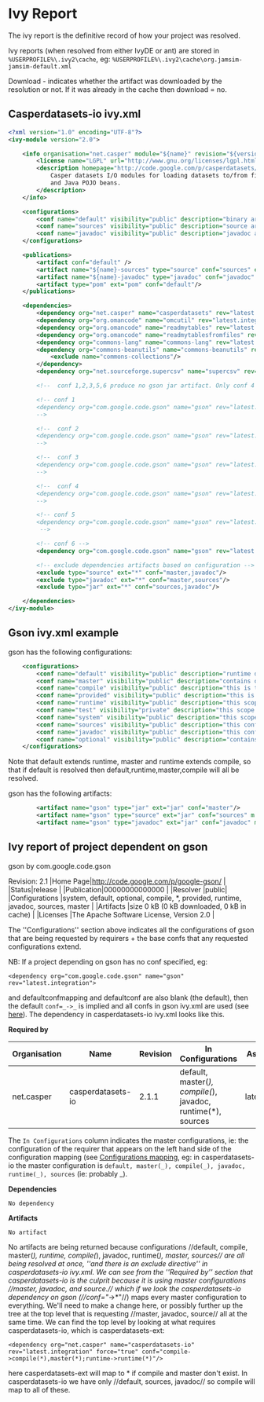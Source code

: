 # Ivy Report

The ivy report is the definitive record of how your project was resolved.

Ivy reports (when resolved from either IvyDE or ant) are stored in `%USERPROFILE%\.ivy2\cache`, eg: `%USERPROFILE%\.ivy2\cache\org.jamsim-jamsim-default.xml`

Download - indicates whether the artifact was downloaded by the resolution or not. If it was already in the cache then download = no.

## Casperdatasets-io ivy.xml

```xml
<?xml version="1.0" encoding="UTF-8"?>
<ivy-module version="2.0">

	<info organisation="net.casper" module="${name}" revision="${version}" status="release">
		<license name="LGPL" url="http://www.gnu.org/licenses/lgpl.html" />
		<description homepage="http://code.google.com/p/casperdatasets/">
			Casper datasets I/O modules for loading datasets to/from files
			and Java POJO beans.
		</description>
	</info>

	<configurations>
		<conf name="default" visibility="public" description="binary artifacts of this module and its dependencies"/>
		<conf name="sources" visibility="public" description="source artifacts of this module and its dependencies"/>
		<conf name="javadoc" visibility="public" description="javadoc artifacts of this module and its dependencies"/>
	</configurations>

	<publications>
		<artifact conf="default" />
		<artifact name="${name}-sources" type="source" conf="sources" ext="jar" />
		<artifact name="${name}-javadoc" type="javadoc" conf="javadoc" ext="jar" />
		<artifact type="pom" ext="pom" conf="default"/>
	</publications>

	<dependencies>
		<dependency org="net.casper" name="casperdatasets" rev="latest.integration" conf="*->@"/>
		<dependency org="org.omancode" name="omcutil" rev="latest.integration" conf="*->@"/>
		<dependency org="org.omancode" name="readmytables" rev="latest.integration" conf="*->@"/>
		<dependency org="org.omancode" name="readmytablesfromfiles" rev="latest.integration" conf="*->@"/>
        <dependency org="commons-lang" name="commons-lang" rev="latest.integration" conf="*->@"/>
        <dependency org="commons-beanutils" name="commons-beanutils" rev="latest.integration" conf="*->@">
        	<exclude name="commons-collections"/>
        </dependency>
        <dependency org="net.sourceforge.supercsv" name="supercsv" rev="latest.integration" />

		<!--  conf 1,2,3,5,6 produce no gson jar artifact. Only conf 4 works! -->

        <!-- conf 1
        <dependency org="com.google.code.gson" name="gson" rev="latest.integration" conf="*->default, master(*), compile(*), javadoc, runtime(*), sources"/>
        -->

        <!--  conf 2
        <dependency org="com.google.code.gson" name="gson" rev="latest.integration" conf="*->default, compile, runtime, master"/>
		-->

        <!--  conf 3
        <dependency org="com.google.code.gson" name="gson" rev="latest.integration" conf="*->default"/>
        -->

        <!--  conf 4
        <dependency org="com.google.code.gson" name="gson" rev="latest.integration" conf="default"/>
        -->

        <!-- conf 5
        <dependency org="com.google.code.gson" name="gson" rev="latest.integration" conf="*->@"/>
         -->

        <!-- conf 6 -->
        <dependency org="com.google.code.gson" name="gson" rev="latest.integration"/>

        <!-- exclude dependencies artifacts based on configuration -->
		<exclude type="source" ext="*" conf="master,javadoc"/>
		<exclude type="javadoc" ext="*" conf="master,sources"/>
		<exclude type="jar" ext="*" conf="sources,javadoc"/>

    </dependencies>
</ivy-module>
```

## Gson ivy.xml example

gson has the following configurations:

```xml
	<configurations>
		<conf name="default" visibility="public" description="runtime dependencies and master artifact can be used with this conf" extends="runtime,master"/>
		<conf name="master" visibility="public" description="contains only the artifact published by this module itself, with no transitive dependencies"/>
		<conf name="compile" visibility="public" description="this is the default scope, used if none is specified. Compile dependencies are available in all classpaths."/>
		<conf name="provided" visibility="public" description="this is much like compile, but indicates you expect the JDK or a container to provide it. It is only available on the compilation classpath, and is not transitive."/>
		<conf name="runtime" visibility="public" description="this scope indicates that the dependency is not required for compilation, but is for execution. It is in the runtime and test classpaths, but not the compile classpath." extends="compile"/>
		<conf name="test" visibility="private" description="this scope indicates that the dependency is not required for normal use of the application, and is only available for the test compilation and execution phases." extends="runtime"/>
		<conf name="system" visibility="public" description="this scope is similar to provided except that you have to provide the JAR which contains it explicitly. The artifact is always available and is not looked up in a repository."/>
		<conf name="sources" visibility="public" description="this configuration contains the source artifact of this module, if any."/>
		<conf name="javadoc" visibility="public" description="this configuration contains the javadoc artifact of this module, if any."/>
		<conf name="optional" visibility="public" description="contains all optional dependencies"/>
	</configurations>
```

Note that default extends runtime, master and runtime extends compile, so that if default is resolved then default,runtime,master,compile will all be resolved.

gson has the following artifacts:

```xml
		<artifact name="gson" type="jar" ext="jar" conf="master"/>
		<artifact name="gson" type="source" ext="jar" conf="sources" m:classifier="sources"/>
		<artifact name="gson" type="javadoc" ext="jar" conf="javadoc" m:classifier="javadoc"/>
```

## Ivy report of project dependent on gson

gson by com.google.code.gson

Revision: 2.1
|Home Page|http://code.google.com/p/google-gson/ |
|Status|release |
|Publication|00000000000000 |
|Resolver |public|
|Configurations |system, default, optional, compile, \*, provided, runtime, javadoc, sources, master |
|Artifacts |size 0 kB (0 kB downloaded, 0 kB in cache) |
|Licenses |The Apache Software License, Version 2.0 |

The ''Configurations'' section above indicates all the configurations of gson that are being requested by requirers + the base confs that any requested configurations extend.

NB: If a project depending on gson has no conf specified, eg:

```
<dependency org="com.google.code.gson" name="gson" rev="latest.integration">
```

and defaultconfmapping and defaultconf are also blank (the default), then the default `conf=_->_` is implied and all confs in gson ivy.xml are used (see [here](http://ant.apache.org/ivy//history/2.2.0/ivyfile/configurations.html#defaultconfmapping)). The dependency in casperdatasets-io ivy.xml looks like this.

**Required by**

| Organisation | Name              | Revision | In Configurations                                             | Asked Revision     |
| ------------ | ----------------- | -------- | ------------------------------------------------------------- | ------------------ |
| net.casper   | casperdatasets-io | 2.1.1    | default, master(_), compile(_), javadoc, runtime(\*), sources | latest.integration |

The `In Configurations` column indicates the master configurations, ie: the configuration of the requirer that appears on the left hand side of the configuration mapping (see [Configurations mapping](http://ant.apache.org/ivy//history/2.2.0/ivyfile/dependency.html), eg: in casperdatasets-io the master configuration is `default, master(_), compile(_), javadoc, runtime(_), sources` (ie: probably \_).

**Dependencies**

`No dependency`

**Artifacts**

`No artifact`

No artifacts are being returned because configurations //default, compile, master(_), runtime, compile(_), javadoc, runtime(_), master, sources// are all being resolved at once, ''and there is an exclude directive'' in casperdatasets-io ivy.xml. We can see from the ''Required by'' section that casperdatasets-io is the culprit because it is using master configurations //master, javadoc, and source.// which if we look the casperdatasets-io dependency on gson (//conf="_->\*"//) maps every master configuration to everything. We'll need to make a change here, or possibly further up the tree at the top level that is requesting //master, javadoc, source// all at the same time. We can find the top level by looking at what requires casperdatasets-io, which is casperdatasets-ext:

```
<dependency org="net.casper" name="casperdatasets-io" rev="latest.integration" force="true" conf="compile->compile(*),master(*);runtime->runtime(*)"/>
```

here casperdatasets-ext will map to \* if compile and master don't exist. In casperdatasets-io we have only //default, sources, javadoc// so compile will map to all of these.
